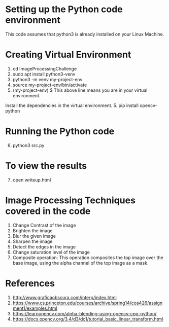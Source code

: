 Setting up the Python code environment
=========================================
This code assumes that python3 is already installed on your Linux Machine.

Creating Virtual Environment
=============================
1. cd ImageProcessingChallenge
1. sudo apt install python3-venv
2. python3 -m venv my-project-env
3. source my-project-env/bin/activate
4. (my-project-env) $
This above line means you are in your virtual environment.

Install the dependencies in the virtual environment.
5. pip install opencv-python


Running the Python code
=============================
6. python3 src.py

To view the results
=============================
7. open writeup.html

Image Processing Techniques covered in the code
==============================
1. Change Contrast of the image
2. Brighten the image
3. Blur the given image
4. Sharpen the image
5. Detect the edges in the image
6. Change saturation level of the image
7. Composite operation: This operation composites the top image over the base image, using the alpha channel of the top image as a mask.

References
======================================
1. http://www.graficaobscura.com/interp/index.html
2. https://www.cs.princeton.edu/courses/archive/spring14/cos426/assignment1/examples.html
3. https://learnopencv.com/alpha-blending-using-opencv-cpp-python/
4. https://docs.opencv.org/3.4/d3/dc1/tutorial_basic_linear_transform.html
